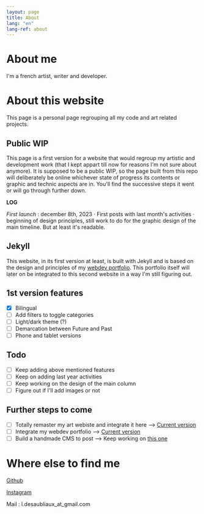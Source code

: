 ```yaml
---
layout: page
title: About
lang: "en"
lang-ref: about
---
```

# About me
I'm a french artist, writer and developer.

# About this website
This page is a personal page regrouping all my code and art related projects.

## Public WIP
This page is a first version for a website that would regroup my artistic and development work (that I kept appart till now for reasons I'm not sure about anymore).
It is supposed to be a public WIP, so the page built from this repo will deliberately be online whichever state of progress its contents or graphic and technic aspects are in. You'll find the successive steps it went or will go through further down.

**LOG**

*First launch* : december 8th, 2023 &middot; First posts with last month's activities &middot; beginning of design principles, still work to do for the graphic design of the main timeline. But at least it's readable.

## Jekyll
This website, in its first version at least, is built with Jekyll and is based on the design and principles of my [webdev portfolio](https://pquod.github.io/dev_portfolio/). This portfolio itself will later on be integrated to this second website in a way I'm still figuring out.

## 1st version features
- [x] Bilingual
- [ ] Add filters to toggle categories
- [ ] Light/dark theme (?)
- [ ] Demarcation between Future and Past
- [ ] Phone and tablet versions

## Todo
- [ ] Keep adding above mentioned features
- [ ] Keep on adding last year activities
- [ ] Keep working on the design of the main column
- [ ] Figure out if I'll add images or not

## Further steps to come
- [ ] Totally remaster my art webiste and integrate it here --> [Current version](www.luciedesaubliaux.fr)
- [ ] Integrate my webdev portfolio --> [Current version](https://pquod.github.io/dev_portfolio/)
- [ ] Build a handmade CMS to post --> Keep working on [this one](https://github.com/PQuod/JStoMDJekyllPortfolio)

# Where else to find me 
[Github](https://github.com/PQuod/)

[Instagram](https://www.instagram.com/lucie_desaubliaux/)

Mail : l.desaubliaux_at_gmail.com